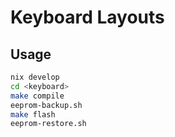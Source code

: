 # Keyboard Layouts

## Usage

```bash
nix develop
cd <keyboard>
make compile
eeprom-backup.sh
make flash
eeprom-restore.sh
```
